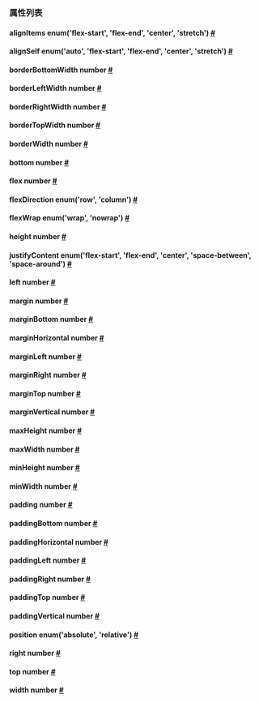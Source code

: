 ### 属性列表

<div class="props">
    <div class="prop"><h4 class="propTitle"><a class="anchor" name="alignitems"></a>alignItems <span class="propType">enum('flex-start', 'flex-end', 'center', 'stretch')</span>
        <a class="hash-link" href="#alignitems">#</a></h4></div>
    <div class="prop"><h4 class="propTitle"><a class="anchor" name="alignself"></a>alignSelf <span class="propType">enum('auto', 'flex-start', 'flex-end', 'center', 'stretch')</span>
        <a class="hash-link" href="#alignself">#</a></h4></div>
    <div class="prop"><h4 class="propTitle"><a class="anchor" name="borderbottomwidth"></a>borderBottomWidth <span
            class="propType">number</span> <a class="hash-link" href="#borderbottomwidth">#</a></h4></div>
    <div class="prop"><h4 class="propTitle"><a class="anchor" name="borderleftwidth"></a>borderLeftWidth <span
            class="propType">number</span> <a class="hash-link" href="#borderleftwidth">#</a></h4></div>
    <div class="prop"><h4 class="propTitle"><a class="anchor" name="borderrightwidth"></a>borderRightWidth <span
            class="propType">number</span> <a class="hash-link" href="#borderrightwidth">#</a></h4></div>
    <div class="prop"><h4 class="propTitle"><a class="anchor" name="bordertopwidth"></a>borderTopWidth <span
            class="propType">number</span> <a class="hash-link" href="#bordertopwidth">#</a></h4></div>
    <div class="prop"><h4 class="propTitle"><a class="anchor" name="borderwidth"></a>borderWidth <span class="propType">number</span>
        <a class="hash-link" href="#borderwidth">#</a></h4></div>
    <div class="prop"><h4 class="propTitle"><a class="anchor" name="bottom"></a>bottom <span
            class="propType">number</span> <a class="hash-link" href="#bottom">#</a></h4></div>
    <div class="prop"><h4 class="propTitle"><a class="anchor" name="flex"></a>flex <span class="propType">number</span>
        <a class="hash-link" href="#flex">#</a></h4></div>
    <div class="prop"><h4 class="propTitle"><a class="anchor" name="flexdirection"></a>flexDirection <span
            class="propType">enum('row', 'column')</span> <a class="hash-link" href="#flexdirection">#</a></h4></div>
    <div class="prop"><h4 class="propTitle"><a class="anchor" name="flexwrap"></a>flexWrap <span class="propType">enum('wrap', 'nowrap')</span>
        <a class="hash-link" href="#flexwrap">#</a></h4></div>
    <div class="prop"><h4 class="propTitle"><a class="anchor" name="height"></a>height <span
            class="propType">number</span> <a class="hash-link" href="#height">#</a></h4></div>
    <div class="prop"><h4 class="propTitle"><a class="anchor" name="justifycontent"></a>justifyContent <span
            class="propType">enum('flex-start', 'flex-end', 'center', 'space-between', 'space-around')</span> <a
            class="hash-link" href="#justifycontent">#</a></h4></div>
    <div class="prop"><h4 class="propTitle"><a class="anchor" name="left"></a>left <span class="propType">number</span>
        <a class="hash-link" href="#left">#</a></h4></div>
    <div class="prop"><h4 class="propTitle"><a class="anchor" name="margin"></a>margin <span
            class="propType">number</span> <a class="hash-link" href="#margin">#</a></h4></div>
    <div class="prop"><h4 class="propTitle"><a class="anchor" name="marginbottom"></a>marginBottom <span
            class="propType">number</span> <a class="hash-link" href="#marginbottom">#</a></h4></div>
    <div class="prop"><h4 class="propTitle"><a class="anchor" name="marginhorizontal"></a>marginHorizontal <span
            class="propType">number</span> <a class="hash-link" href="#marginhorizontal">#</a></h4></div>
    <div class="prop"><h4 class="propTitle"><a class="anchor" name="marginleft"></a>marginLeft <span class="propType">number</span>
        <a class="hash-link" href="#marginleft">#</a></h4></div>
    <div class="prop"><h4 class="propTitle"><a class="anchor" name="marginright"></a>marginRight <span class="propType">number</span>
        <a class="hash-link" href="#marginright">#</a></h4></div>
    <div class="prop"><h4 class="propTitle"><a class="anchor" name="margintop"></a>marginTop <span class="propType">number</span>
        <a class="hash-link" href="#margintop">#</a></h4></div>
    <div class="prop"><h4 class="propTitle"><a class="anchor" name="marginvertical"></a>marginVertical <span
            class="propType">number</span> <a class="hash-link" href="#marginvertical">#</a></h4></div>
            <div class="prop"><h4 class="propTitle"><a class="anchor" name="maxheight"></a>maxHeight <span class="propType">number</span> <a class="hash-link" href="#maxheight">#</a></h4></div>
            <div class="prop"><h4 class="propTitle"><a class="anchor" name="maxwidth"></a>maxWidth <span class="propType">number</span> <a class="hash-link" href="#maxwidth">#</a></h4></div>
            <div class="prop"><h4 class="propTitle"><a class="anchor" name="minheight"></a>minHeight <span class="propType">number</span> <a class="hash-link" href="#minheight">#</a></h4></div>
            <div class="prop"><h4 class="propTitle"><a class="anchor" name="minwidth"></a>minWidth <span class="propType">number</span> <a class="hash-link" href="#minwidth">#</a></h4></div>
    <div class="prop"><h4 class="propTitle"><a class="anchor" name="padding"></a>padding <span
            class="propType">number</span> <a class="hash-link" href="#padding">#</a></h4></div>
    <div class="prop"><h4 class="propTitle"><a class="anchor" name="paddingbottom"></a>paddingBottom <span
            class="propType">number</span> <a class="hash-link" href="#paddingbottom">#</a></h4></div>
    <div class="prop"><h4 class="propTitle"><a class="anchor" name="paddinghorizontal"></a>paddingHorizontal <span
            class="propType">number</span> <a class="hash-link" href="#paddinghorizontal">#</a></h4></div>
    <div class="prop"><h4 class="propTitle"><a class="anchor" name="paddingleft"></a>paddingLeft <span class="propType">number</span>
        <a class="hash-link" href="#paddingleft">#</a></h4></div>
    <div class="prop"><h4 class="propTitle"><a class="anchor" name="paddingright"></a>paddingRight <span
            class="propType">number</span> <a class="hash-link" href="#paddingright">#</a></h4></div>
    <div class="prop"><h4 class="propTitle"><a class="anchor" name="paddingtop"></a>paddingTop <span class="propType">number</span>
        <a class="hash-link" href="#paddingtop">#</a></h4></div>
    <div class="prop"><h4 class="propTitle"><a class="anchor" name="paddingvertical"></a>paddingVertical <span
            class="propType">number</span> <a class="hash-link" href="#paddingvertical">#</a></h4></div>
    <div class="prop"><h4 class="propTitle"><a class="anchor" name="position"></a>position <span class="propType">enum('absolute', 'relative')</span>
        <a class="hash-link" href="#position">#</a></h4></div>
    <div class="prop"><h4 class="propTitle"><a class="anchor" name="right"></a>right <span
            class="propType">number</span> <a class="hash-link" href="#right">#</a></h4></div>
    <div class="prop"><h4 class="propTitle"><a class="anchor" name="top"></a>top <span class="propType">number</span> <a
            class="hash-link" href="#top">#</a></h4></div>
    <div class="prop"><h4 class="propTitle"><a class="anchor" name="width"></a>width <span
            class="propType">number</span> <a class="hash-link" href="#width">#</a></h4></div>
</div>